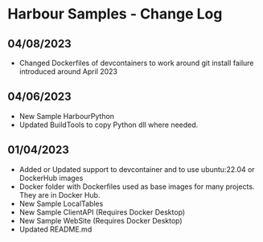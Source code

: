 # Harbour Samples - Change Log

## 04/08/2023
* Changed Dockerfiles of devcontainers to work around git install failure introduced around April 2023

## 04/06/2023
* New Sample HarbourPython
* Updated BuildTools to copy Python dll where needed.

## 01/04/2023
* Added or Updated support to devcontainer and to use ubuntu:22.04 or DockerHub images
* Docker folder with Dockerfiles used as base images for many projects. They are in Docker Hub.
* New Sample LocalTables
* New Sample ClientAPI      (Requires Docker Desktop)
* New Sample WebSite        (Requires Docker Desktop)
* Updated README.md

